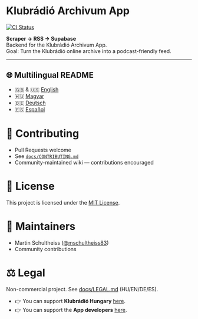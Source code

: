 # Klubrádió Archivum App

[![CI Status](https://github.com/mschultheiss83/klubradio-archivum-app/actions/workflows/scrape-and-upload.yml/badge.svg)](https://github.com/mschultheiss83/klubradio-archivum-app/actions)

**Scraper → RSS → Supabase**  
Backend for the Klubrádió Archivum App.  
Goal: Turn the Klubrádió online archive into a podcast-friendly feed.  

---

## 🌐 Multilingual README
- 🇬🇧 & 🇺🇸 [English](README.en.md)
- 🇭🇺 [Magyar](README.hu.md)
- 🇩🇪 [Deutsch](README.de.md)
- 🇪🇸 [Español](README.es.md)


# 🤝 Contributing

* Pull Requests welcome
* See [`docs/CONTRIBUTING.md`](docs/CONTRIBUTING.md)
* Community-maintained wiki — contributions encouraged

# 📜 License

This project is licensed under the [MIT License](LICENSE).

# 👥 Maintainers

* Martin Schultheiss ([@mschultheiss83](https://github.com/mschultheiss83))
* Community contributions

# ⚖️ Legal

Non-commercial project. See [docs/LEGAL.md](docs/LEGAL.md) (HU/EN/DE/ES).

- 👉 You can support **Klubrádió Hungary** [here](https://klubradio.hu/tamogatas).  
- 👉 You can support the **App developers** [here](https://github.com/sponsors/mschultheiss83).

